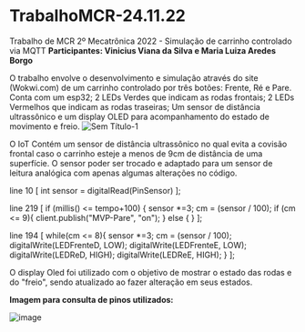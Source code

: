 # TrabalhoMCR-24.11.22
Trabalho de MCR 2º Mecatrônica 2022 - Simulação de carrinho controlado via MQTT
**Participantes: Vinicius Viana da Silva e Maria Luiza Aredes Borgo**

O trabalho envolve o desenvolvimento e simulação através do site (Wokwi.com) de um carrinho controlado por três botões: Frente, Ré e Pare.
Conta com um esp32; 2 LEDs Verdes que indicam as rodas frontais; 2 LEDs Vermelhos que indicam as rodas traseiras; Um sensor de distância ultrassônico e um display OLED para acompanhamento do estado de movimento e freio.
![Sem Título-1](https://user-images.githubusercontent.com/118866041/203677512-6290ccb3-3b87-401e-8236-0be8c6cfe86d.png)

O IoT Contém um sensor de distância ultrassônico no qual evita a covisão frontal caso o carrinho esteje a menos de 9cm de distância de uma superfície. O sensor poder ser trocado e adaptado para um sensor de leitura analógica com apenas algumas alterações no código. 

line 10 [ int sensor = digitalRead(PinSensor) ]; 

line 219  [ if (millis() <= tempo+100) {
              sensor *=3;
              cm = (sensor / 100);
              if (cm <= 9){
              client.publish("MVP-Pare", "on");
            }
            else {
            }
          ];
          
line 194  [ while(cm <= 8){
              sensor *=3;
              cm = (sensor / 100);
              digitalWrite(LEDFrenteD, LOW);
              digitalWrite(LEDFrenteE, LOW);
              digitalWrite(LEDReD, HIGH);
              digitalWrite(LEDReE, HIGH);
            }
          ];
          
O display Oled foi utilizado com o objetivo de mostrar o estado das rodas e do "freio", sendo atualizado ao fazer alteração em seus estados.


**Imagem para consulta de pinos utilizados:**

![image](https://user-images.githubusercontent.com/118866041/203679887-2f3344d2-9bec-498f-99ff-c26cb0519ef2.png)
